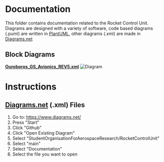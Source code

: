 # Documentation
This folder contains documentation related to the Rocket Control Unit.
Diagrams are designed with a variety of software, code based diagrams (.puml) are written in [PlantUML](https://plantuml.com/), other diagrams (.xml) are made in [Diagrams.net](https://app.diagrams.net/)


## Block Diagrams
[**Ouroboros_GS_Avionics_REV5.xml**](Ouroboros_GS_Avionics_REV5.xml)
![Diagram](https://user-images.githubusercontent.com/78698227/200695093-e2673ab8-3ffe-4ab7-b15a-d64aa9e40f2f.png)


# Instructions
## [Diagrams.net](https://www.diagrams.net/) (.xml) Files

1.  Go to: https://www.diagrams.net/
2.  Press "Start"
3.  Click "Github"
4.  Click "Open Existing Diagram"
5.  Select "StudentOrganisationForAerospaceResearch/RocketControlUnit"
6.  Select "main"
7.  Select "Documentation"
8.  Select the file you want to open
